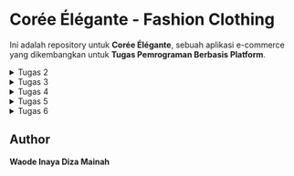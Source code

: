 # Corée Élégante - Fashion Clothing

Ini adalah repository untuk **Corée Élégante**, sebuah aplikasi e-commerce yang dikembangkan untuk **Tugas Pemrograman Berbasis Platform**.

<details>
  <summary>Tugas 2</summary>

## Deskripsi Proyek
Aplikasi **Corée Élégante** adalah platform e-commerce yang menjual berbagai macam pakaian bergaya Korea yang lucu dan trendi. Pengguna dapat menjelajahi koleksi fashion, melihat detail produk seperti:
- **Nama Produk**
- **Harga**
- **Deskripsi**

## Implementasi demi langkah
Berikut adalah beberapa langkah yang saya lakukan untuk menyelesaikan checklist tugas 2 ini:

1. **Mengonfigurasi Git**
   - Menginstal Git, mengatur nama pengguna dan email, lalu membuat SSH key untuk autentikasi otomatis tanpa password.

2. **Membuat Repositori**
   - Inisiasi repositori lokal dengan `git init`, membuat repositori di GitHub, dan menghubungkannya ke repositori lokal.

3. **Instalasi Virtual Environment**
   - Membuat virtual environment, mengaktifkannya, dan menginstal Django.

4. **Inisiasi Proyek Django**
   - Menjalankan perintah untuk memulai proyek baru, membuat aplikasi, dan mengonfigurasi URL serta pengaturan yang diperlukan.

5. **Mengonfigurasi Arsitektur MVT**
   - Mengonfigurasi URL routing dengan membuat `urls.py` di aplikasi dan menambahkannya ke `urls.py` proyek menggunakan `include()`.
   - Membuat template HTML di direktori `templates` aplikasi.
   - Menggunakan fungsi `render()` di `views.py` untuk menampilkan data dari model.
   - Mendefinisikan model di `models.py`, lalu menjalankan `makemigrations` dan `migrate` untuk menyinkronkan model dengan basis data.

## Bagan Request-Response Django

Berikut adalah bagan dari alur request client ke web aplikasi :
![Flow Diagram](diagram/diagram.jpg)

- **urls.py**: Bertugas untuk menerima request dari client dan memetakan request tersebut ke fungsi yang sesuai di `views.py`. Setiap path di URL ditangani oleh handler tertentu di views.

- **views.py**: Berfungsi untuk mengambil data dari `models.py` (jika diperlukan) dan merender template HTML yang akan dikirimkan kembali kepada client sebagai response. `views.py` mengelola logika di antara URL request, data, dan tampilan.

- **models.py**: Mengelola data yang disimpan dalam database dengan menggunakan Object-Relational Mapping (ORM) yang disediakan oleh Django. Di sini, struktur data dan relasinya didefinisikan dan digunakan oleh `views.py`.

- **templates**: Berisi file HTML yang di-render oleh `views.py` dan ditampilkan kepada pengguna sebagai output. Template ini dapat menggunakan sintaks Django untuk menyisipkan data dinamis dari server ke dalam tampilan statis.

## Fungsi Git dalam Pengembangan Perangkat Lunak
Git berfungsi sebagai sistem kontrol versi yang melacak perubahan kode, memungkinkan kolaborasi, dan mengelola branch untuk pengembangan fitur baru, serta mempermudah pengelolaan proyek perangkat lunak.

## Mengapa Framework Django Dijadikan Permulaan Pembelajaran Pengembangan Perangkat Lunak?
Menurut saya, framework Django dipilih karena full-stack framework-nya yang lengkap, mudah digunakan, memiliki dokumentasi kuat, dan prinsip "DRY" yang mendorong efisiensi serta kemudahan belajar bagi pemula.

## Mengapa Model pada Django Disebut sebagai ORM?
Model di Django disebut ORM (Object-Relational Mapping) karena memungkinkan pengembang bekerja dengan data sebagai objek Python tanpa menulis SQL secara langsung, sehingga memudahkan interaksi dengan basis data.
</details>

<details>
  <summary>Tugas 3</summary>

### 1. Mengapa kita memerlukan data delivery dalam pengimplementasian sebuah platform?
Data delivery itu penting banget dalam platform karena memungkinkan kita mengirimkan data dari satu bagian sistem ke bagian lainnya, misalnya dari client ke server. Dengan ini memungkinkan aplikasi kita untuk dinamis dan interaktif, di mana data bisa dikirim, disimpan, dan diambil sesuai kebutuhan.

### 2. Mana yang lebih baik antara XML dan JSON? Mengapa JSON lebih populer dibandingkan XML?
JSON lebih sering digunakan daripada XML karena lebih ringan dan lebih mudah dibaca. Sintaks JSON lebih sederhana dan tidak bertele-tele seperti XML yang memerlukan banyak tag pembuka dan penutup. Oleh karena itu, JSON lebih cepat dan lebih efisien, terutama dalam aplikasi web modern.

### 3. Jelaskan fungsi dari method `is_valid()` pada form Django dan mengapa kita membutuhkan method tersebut?
Method `is_valid()` berfungsi untuk memvalidasi input dari form sebelum data disimpan. Kita butuh method ini untuk memastikan bahwa data yang diinput oleh pengguna sesuai dengan aturan yang sudah ditentukan di model. Kalau tidak valid, Django akan mengembalikan error, sehingga kita bisa menangani kesalahan sebelum data disimpan.

### 4. Mengapa kita membutuhkan `csrf_token` saat membuat form di Django? Apa yang dapat terjadi jika kita tidak menambahkan `csrf_token` pada form Django? Bagaimana hal tersebut dapat dimanfaatkan oleh penyerang?
`csrf_token` sangat penting untuk melindungi aplikasi dari serangan CSRF (Cross-Site Request Forgery). Tanpa `csrf_token`, form kita rentan terhadap serangan di mana penyerang bisa membuat request yang tidak sah dari luar aplikasi. Jika tidak ditambahkan, aplikasi bisa dieksploitasi dengan mengirimkan request berbahaya seolah-olah berasal dari pengguna sah.

### 5. Jelaskan bagaimana cara kamu mengimplementasikan checklist di atas secara step-by-step?

1. **Membangun Kerangka Views (Skeleton):**
   - Pertama, membuat folder `templates` dan file `base.html`
   File ini berfungsi sebagai kerangka dasar yang akan di-extend oleh halaman lain. Dengan menggunakan kerangka ini, desain web bisa lebih konsisten dan kode jadi lebih rapi.
   - Dalam `base.html`, menambahkan tag `{% block %}` untuk membuat area yang nanti bisa diisi atau diubah oleh halaman lain.

2. **Mengganti Primary Key dari Integer ke UUID:**
   - Impor `uuid` di `models.py` dan mengganti field `id` di model `MoodEntry` dengan `UUIDField`. 
   Hal ini supaya setiap data mood punya ID unik yang lebih aman dan tidak bisa ditebak seperti ID integer.

3. **Membuat Form untuk Input Data Mood:**
   - Membuat file `forms.py` yang mendefinisikan form untuk input data
   - Kemudian, di `views.py`, membuat fungsi `create_clothing_entry` untuk menampilkan form dan menyimpan data yang di-submit oleh user ke database serta menambahkan `{% csrf_token %}` di template HTML untuk mengamankan form dari serangan.

4. **Mengembalikan Data dalam Format XML dan JSON:**
   - Di sini membuat dua fungsi, `show_xml` dan `show_json`, di `views.py`. 
   Keduanya bertanggung jawab untuk mengubah data ke format XML atau JSON. Setelah itu, menambahkan URL routing di `urls.py` supaya bisa diakses di browser atau API.

5. **Testing dengan Postman:**
   - Setelah server Django berjalan, membuka Postman dan coba kirim request GET ke endpoint `xml/` atau `json/` untuk melihat apakah data muncul dengan format yang benar. 
   Hal ini membantu memvalidasi bahwa data sudah dikirim dan diterima dengan baik oleh API.

## Screenshoot Postman
![Postman JSON](screenshoot/Screenshot%202024-09-17%20224213.png)
![Postman JSON ID](screenshoot/Screenshot%202024-09-17%20224755.png)
![Postman XML](screenshoot/Screenshot%202024-09-17%20224148.png)
![Postman XML ID](screenshoot/Screenshot%202024-09-17%20224721.png)
</details>

<details>
  <summary>Tugas 4 </summary>

## 1. Perbedaan antara `HttpResponseRedirect()` dan `redirect()`

- **HttpResponseRedirect()**: Kelas respons bawaan Django yang digunakan untuk membuat respons HTTP dengan status 302 (Found). Hal ini berarti sumber daya telah dipindahkan sementara ke URL lain. HttpResponseRedirect() mengharuskan Anda memberikan URL tujuan sebagai argumen secara eksplisit.
- **redirect()**: Fungsi utilitas tingkat tinggi yang juga mengembalikan respons pengalihan (redirect) namun lebih fleksibel. redirect() dapat menerima URL, nama tampilan, atau ID objek, dan secara otomatis menghasilkan URL yang sesuai.

## 2. Cara Kerja Penghubungan Model Product dengan User

Penghubungan antara model Product dan User dilakukan melalui relasi **ForeignKey**. Setiap Product terhubung dengan satu User, yang berarti satu pengguna dapat memiliki banyak Product (relasi one-to-many). Pada model Product, atribut ForeignKey digunakan untuk merujuk ke model User. Jika pengguna dihapus, semua Product yang terkait dengan pengguna tersebut akan dihapus juga secara otomatis karena pengaturan `on_delete=models.CASCADE`, yang memastikan integritas data.

## 3. Perbedaan antara Authentication dan Authorization
### Authentication (Otentikasi)
Otentikasi adalah proses untuk memverifikasi identitas pengguna. Biasanya, ini dilakukan dengan memeriksa username dan password yang dimasukkan oleh pengguna. Contohnya, ketika pengguna memasukkan username dan password dengan benar, mereka akan diizinkan mengakses aplikasi.

### Authorization (Otorisasi)
Otorisasi adalah proses untuk menentukan apakah pengguna yang sudah terotentikasi memiliki izin atau hak akses untuk melakukan tindakan tertentu atau mengakses sumber daya tertentu. Misalnya, meskipun pengguna berhasil login, mereka mungkin tidak diizinkan mengakses halaman admin kecuali memiliki hak akses yang sesuai.

**Apa yang Terjadi Saat Pengguna Login?**
1. **Authentication**: Sistem memeriksa apakah username dan password yang dimasukkan sesuai dengan data di database.
2. **Pembuatan Sesi**: Jika kredensial benar, Django membuat sesi untuk pengguna agar mereka tetap login selama sesi tersebut berlangsung.
3. **Authorization**: Setelah otentikasi, sistem memeriksa izin pengguna untuk menentukan tindakan yang diperbolehkan berdasarkan peran dan izin yang diberikan.

## 4. Implementasi Authentication dan Authorization di Django

### Authentication di Django
Django memiliki sistem otentikasi bawaan untuk memverifikasi identitas pengguna. Beberapa fitur utama meliputi:
- **Model User**: Django menggunakan model `User` dari modul `django.contrib.auth` untuk menyimpan informasi pengguna, seperti username, password, email, dan izin.
- **Fungsi Otentikasi**:
  - `authenticate()`: Memeriksa kredensial pengguna.
  - `login()`: Memulai sesi pengguna yang telah berhasil terotentikasi.
  - `logout()`: Mengakhiri sesi pengguna dan menghapus data sesi.

### Bagaimana Django Mengingat Pengguna yang Telah Login?
Django menggunakan sesi untuk mengingat pengguna yang telah login. Session ID disimpan dalam cookie pada browser pengguna, dan setiap kali pengguna mengunjungi aplikasi, cookie ini dikirimkan ke server sehingga server dapat mengenali pengguna dan menjaga status login mereka.

### Kegunaan Lain dari Cookies
- Menyimpan preferensi pengguna, seperti pengaturan bahasa atau item yang terakhir dilihat.
- Melacak aktivitas pengguna untuk tujuan analitik atau personalisasi.

Namun, tidak semua cookies aman. Cookies dapat disalahgunakan oleh serangan seperti cross-site scripting (XSS). Django menyediakan pengaturan keamanan seperti `HttpOnly`, yang mencegah akses ke cookie oleh JavaScript, serta `Secure`, yang memastikan cookie hanya dikirim melalui koneksi HTTPS.

## 6. Implementasi Checklist
### 1. Membuat Fungsi Registrasi, Login, dan Logout
- Menggunakan `UserCreationForm` untuk registrasi pengguna baru dan `AuthenticationForm` untuk login.
- Setelah login berhasil, sistem membuat session untuk pengguna.
- Saat logout, session dan cookie terkait akan dihapus.

### 2. Membuat Dummy Data untuk Pengguna
- Membuat dua akun pengguna.
- Menambahkan tiga item skincare dummy untuk setiap pengguna, yang dihubungkan melalui model `Item` menggunakan relasi ForeignKey.

### 3. Menghubungkan Model Item dengan User
- Menambahkan atribut `owner` ke model `Item` yang berupa `ForeignKey` ke model `User`. Ini memastikan setiap item dimiliki oleh pengguna yang tepat.

### 4. Menampilkan Username dan Menggunakan Cookie
- Menampilkan username pengguna yang login menggunakan `request.user.username` di halaman utama.
- Mencatat waktu login terakhir menggunakan cookie bernama `last_login`, yang dihapus saat pengguna logout.

### 5. Menyimpan dan Push ke GitHub
- Setelah memastikan fitur berjalan dengan baik, saya melakukan commit terhadap perubahan dan mem-push-nya ke GitHub, sesuai checklist yang ada.
</details>

<details>
  <summary>Tugas 5</summary>

## 1. Urutan Prioritas CSS Selector
Ketika terdapat beberapa CSS selector yang diterapkan pada elemen HTML yang sama, browser menggunakan **specificity** untuk menentukan gaya yang diterapkan. Urutan prioritasnya adalah:

1. **Inline CSS**: Gaya yang ditulis langsung di elemen HTML menggunakan atribut `style`.
   - Contoh: `<div style="color: red;">Teks</div>`
   
2. **ID Selector**: Selector menggunakan ID elemen (misalnya `#myId`).
   - Contoh: `#myDiv { color: blue; }`
   
3. **Class, Attribute, dan Pseudo-class Selector**: Selector berdasarkan class (`.class`), atribut (`[type="text"]`), atau pseudo-class (`:hover`).
   - Contoh: `.myClass { color: green; }`
   
4. **Element/Tag Selector**: Selector berdasarkan elemen HTML (misalnya `div`, `p`, `h1`).
   - Contoh: `div { color: black; }`

Jika dua selector memiliki specificitas yang sama, aturan yang muncul **terakhir** dalam file CSS akan diterapkan (konsep **cascading**).

## 2. Pentingnya Responsive Design dalam Pengembangan Web
Responsive design adalah pendekatan desain web yang memungkinkan tampilan website beradaptasi dengan berbagai ukuran layar dan perangkat, seperti desktop, tablet, atau smartphone.

### Pentingnya Responsive Design:
- Pengalaman Pengguna (User Experience): Tampilan website tetap optimal di berbagai perangkat.
- SEO (Search Engine Optimization): Mesin pencari seperti Google memberikan peringkat lebih tinggi pada situs yang responsif.
- Aksesibilitas: Memastikan website dapat diakses dengan baik - dari perangkat apapun, memberikan pengalaman yang seragam.

### Contoh Aplikasi:
- Sudah Menerapkan Responsive Design: Instagram – antarmuka beradaptasi dengan baik di desktop dan mobile.
- Belum Menerapkan Responsive Design: Beberapa situs lama yang tidak dirancang untuk mobile masih menampilkan elemen yang tidak teratur pada perangkat kecil.

## 3. Perbedaan Margin, Border, dan Padding
Ketiganya merupakan bagian dari CSS Box Model, yang mengatur spasi di sekitar elemen.

### Margin: Ruang di luar border elemen, memberikan jarak antara elemen lain.
Contoh: margin: 10px; (jarak antar elemen dengan elemen lain).

### Border: Garis di sekitar elemen, memisahkan konten dan margin.
Contoh: border: 2px solid black; (border berwarna hitam di sekitar elemen).

### Padding: Ruang di dalam border, memberikan jarak antara konten elemen dan border.
Contoh: padding: 10px; (memberi ruang di dalam elemen, antara konten dan border).


## 4. Konsep Flexbox dan Grid Layout
### Flexbox
Flexbox adalah layout model di CSS yang digunakan untuk mengatur elemen dalam satu dimensi (baik baris maupun kolom). Kegunaan utamanya adalah untuk mempermudah perataan elemen, pembagian ruang, dan fleksibilitas konten.

### Grid Layout
CSS Grid adalah layout model dua dimensi yang memungkinkan kita untuk membuat tata letak kompleks dengan kolom dan baris. Grid lebih cocok untuk struktur halaman yang lebih kompleks dibanding Flexbox.

## 5. Pengimplementasian Checklist secara Step-by-Step: 
Berikut adalah beberapa yang saya lakukan untuk memenuhi checklist pada tugas ke 5 :
### 1. Menambahkan Tailwind ke Aplikasi
Saya mengintegrasikan Tailwind CSS ke dalam aplikasi dengan menambahkan CDN ke dalam base.html agar semua halaman aplikasi dapat menggunakan utility classes dari Tailwind untuk styling.

### 2. Menambahkan Fitur "Edit"
Saya membuat fungsi edit item di views.py untuk memungkinkan pengguna mengedit item yang telah ditambahkan. Saya juga menambahkan form di edit_item.html untuk mengisi detail item yang akan diubah.

### 3. Menambahkan Fitur "Delete"
Saya menambahkan fitur delete untuk menghapus item yang sudah di-add. Ini dilakukan dengan menambahkan fungsi delete di views.py dan menambahkan tombol delete di main.html yang memungkinkan pengguna menghapus item.

### 4. Membuat Navbar Sederhana
Saya mendesain navbar awal yang hanya berisi tombol logout dan ucapan selamat datang kepada pengguna, yang terhubung dengan template base.html agar muncul di semua halaman.

### 5. Konfigurasi Static Files
Saya melakukan pengaturan file statis di settings.py, menambahkan konfigurasi STATIC_URL dan STATICFILES_DIRS untuk memastikan bahwa CSS, gambar, dan JavaScript dapat diakses oleh aplikasi.

### 6. Membuat Sketsa Desain di Canva
Sebelum melakukan styling, saya membuat sketsa tampilan aplikasi menggunakan Canva untuk memvisualisasikan desain halaman dan navigasi.

### 7. Menambahkan Styling dengan Tailwind dan CSS
Saya melakukan styling halaman login, register, home, create clothing entry, dan edit clothingdengan kombinasi Tailwind dan CSS. Setiap halaman disesuaikan dengan layout dan tampilan yang diinginkan.

### 8. Mendesain Navbar dengan Beberapa Pilihan Button
Saya memperluas navbar dengan menambahkan beberapa pilihan navigasi:
Home: Mengarah ke main.html.
Products: Mengarah ke proucts.html.

### 9. Push Github dan PWS
Setelah selesai dengan pengembangan dan penambahan fitur, saya melakukan push ke repository GitHub dan melakukan deploy ke PWS untuk memastikan aplikasi dapat diakses secara online.
</details>

<details>
  <summary>Tugas 6</summary>

### 1. Manfaat JavaScript
- **Interaktivitas**: Dengan JavaScript, elemen seperti tombol, form, atau konten dapat diubah secara dinamis tanpa memuat ulang halaman, sehingga meningkatkan pengalaman pengguna (user experience).
- **Kecepatan**: JavaScript dijalankan langsung di browser pengguna, yang berarti tidak ada waktu tunda komunikasi dengan server.
- **Kompatibilitas**: JavaScript mendukung berbagai browser dan platform, membuatnya fleksibel untuk berbagai jenis aplikasi.
- **Ekosistem yang Kuat**: Banyak framework dan pustaka JavaScript, seperti React, Angular, dan Vue.js, yang membantu mempercepat pengembangan.
- **Fungsi Asynchronous**: Dengan dukungan asynchronous, aplikasi dapat memuat data di latar belakang tanpa mengganggu interaksi pengguna.

### 2. Fungsi Penggunaan `await` dalam `fetch()`
`await` digunakan untuk menunggu hingga `fetch()` menyelesaikan eksekusi dan mengembalikan hasil. Ini sangat berguna untuk menangani operasi asynchronous, seperti mengambil data dari server, tanpa harus menggunakan callback atau promises secara eksplisit.

### 3. Mengapa Menggunakan Decorator csrf_exempt pada View untuk AJAX POST?
Decorator csrf_exempt digunakan untuk menonaktifkan pemeriksaan Cross-Site Request Forgery (CSRF) pada view tertentu, terutama saat mengembangkan aplikasi menggunakan AJAX POST. CSRF adalah mekanisme keamanan yang mencegah serangan berbahaya dengan memastikan bahwa permintaan POST berasal dari sumber yang sah.

Pada AJAX POST, sering kali token CSRF tidak otomatis dikirimkan, sehingga request akan diblokir kecuali token disertakan. Namun, penggunaan csrf_exempt harus dilakukan dengan hati-hati agar tidak membuka celah keamanan dalam aplikasi.

### 4. Mengapa Pembersihan Data Input Pengguna Dilakukan di Backend, Bukan di Frontend?
Pembersihan data di backend penting untuk menjaga integritas data dan keamanan aplikasi. Meskipun pembersihan di frontend bisa dilakukan untuk memberikan pengalaman pengguna yang lebih baik, hal tersebut tidak cukup untuk mencegah serangan berbahaya, seperti:

- *** Validasi di frontend mudah di-bypass ***: Pengguna dapat mematikan JavaScript di browser mereka atau mengirim request yang dimodifikasi menggunakan alat seperti Postman.
- *** Keamanan *** : Backend perlu memverifikasi dan memvalidasi semua data untuk mencegah SQL injection, XSS (cross-site scripting), dan serangan lainnya.
- *** Konsistensi *** : Jika pembersihan hanya dilakukan di frontend, ada risiko bahwa data yang tidak divalidasi dengan benar masuk ke sistem backend.

### 5. Jelaskan bagaimana cara kamu mengimplementasikan checklist di atas secara step-by-step (bukan hanya sekadar mengikuti tutorial)!

## 1. Menampilkan Pesan Kesalahan Saat Login Gagal
Pada tahap ini, saya menambahkan fitur untuk menampilkan pesan kesalahan jika login pengguna gagal, misalnya ketika pengguna salah memasukkan username atau password. Pesan ini memberikan informasi yang jelas agar pengguna bisa memperbaiki input mereka dan mencoba lagi.

## 2. Membuat Fungsi untuk Menambahkan Item Menggunakan AJAX
Saya membuat fungsi yang memungkinkan pengguna menambahkan item baru ke daftar secara asinkron menggunakan AJAX. Dengan demikian, pengguna dapat menambahkan item tanpa perlu memuat ulang halaman, yang membuat aplikasi lebih responsif.

## 3. Menambahkan Routing untuk Fungsi `add_item_entry_ajax`
Langkah ini melibatkan penambahan routing untuk menghubungkan fungsi `add_item_entry_ajax` ke URL tertentu. Dengan ini, server dapat menerima data yang dikirim oleh pengguna dan memprosesnya dengan benar.

## 4. Menampilkan Data Item dengan `fetch()` API
Untuk menampilkan daftar item yang sudah tersimpan, saya menggunakan `fetch()` API agar data bisa ditampilkan kembali tanpa harus memuat ulang halaman. Hal ini membuat pengalaman pengguna lebih cepat dan dinamis.

## 5. Membuat Modal Sebagai Form Input untuk Menambahkan Item
Saya membuat modal yang berfungsi sebagai form input agar pengguna dapat menambahkan item baru dengan lebih interaktif. Modal ini memungkinkan pengguna memasukkan data tanpa perlu berpindah halaman.

## 6. Menambahkan Item Baru Menggunakan AJAX
Ketika pengguna menambahkan item baru, data tersebut dikirimkan ke server menggunakan AJAX. Hal ini memungkinkan penambahan item tanpa harus me-refresh halaman, memberikan pengalaman pengguna yang lebih lancar dan tanpa gangguan.

## 7. Melindungi Aplikasi dari Serangan Cross-Site Scripting (XSS)
Untuk melindungi aplikasi dari potensi serangan XSS, saya melakukan beberapa langkah proteksi baik di frontend maupun backend.

- **Uji XSS**: Saya melakukan pengujian dengan menyisipkan skrip XSS untuk melihat apakah aplikasi rentan terhadap serangan ini.
- **Menambahkan `strip_tags` di Backend**: Fungsi `strip_tags` digunakan untuk membersihkan data dari tag HTML berbahaya sebelum data diproses oleh server.
- **Pembersihan Data dengan DOMPurify**: Di frontend, saya menggunakan DOMPurify untuk membersihkan data sebelum ditampilkan, memastikan bahwa data yang dihasilkan aman dari potensi XSS.

## 8. Add, Commit, dan Push Perubahan ke GitHub
Setelah semua perubahan dilakukan, saya menyimpan dan memperbarui proyek dengan melakukan `add`, `commit`, dan `push` ke repositori GitHub untuk memastikan proyek tersimpan secara online dan up-to-date.

</details>

## Author
**Waode Inaya Diza Mainah**